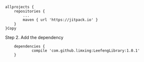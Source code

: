 	allprojects {
		repositories {
			...
			maven { url 'https://jitpack.io' }
		}
	}Copy


Step 2. Add the dependency
````
	dependencies {
	        compile 'com.github.limxing:LeefengLibrary:1.0.1'
	}
````